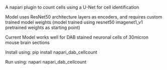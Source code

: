 A napari plugin to count cells using a U-Net for cell identification

Model uses ResNet50 architecture layers as encoders, and requires custom trained model weights (model trained using resnet50 imagenet1_v1 pretrained weights as starting point)

Current Model works well for DAB stained neuronal cells of 30micron mouse brain sections

Install using:
pip install napari_dab_cellcount

Run using:
napari napari_dab_cellcount
